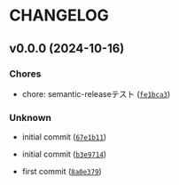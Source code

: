 # CHANGELOG


## v0.0.0 (2024-10-16)

### Chores

* chore: semantic-releaseテスト ([`fe1bca3`](https://github.com/kasiopeiya/kinesis_viewer_cli/commit/fe1bca37eab078760d6f79b32b365bd0c28cf14d))

### Unknown

* initial commit ([`67e1b11`](https://github.com/kasiopeiya/kinesis_viewer_cli/commit/67e1b11fb6b6a5ddc8936abcceb41828f9ab0dee))

* initial commit ([`b3e9714`](https://github.com/kasiopeiya/kinesis_viewer_cli/commit/b3e9714045d052b153ea5ba08ede1d8a21d1a6b2))

* first commit ([`8a0e379`](https://github.com/kasiopeiya/kinesis_viewer_cli/commit/8a0e37952e25b910f0fcb0a568a77a39901ba2fc))
